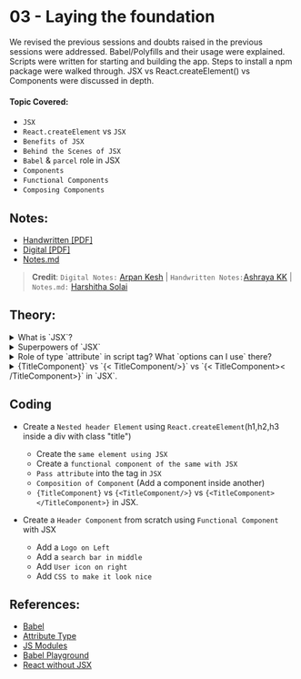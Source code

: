# 03 - Laying the foundation

We revised the previous sessions and doubts raised in the previous sessions were addressed. Babel/Polyfills and their usage were explained. Scripts were written for starting and building the app. Steps to install a npm package were walked through. JSX vs React.createElement() vs Components were discussed in depth.

#### Topic Covered:

- `JSX`
- `React.createElement` vs `JSX`
- `Benefits of JSX`
- `Behind the Scenes of JSX`
- `Babel` & `parcel` role in JSX
- `Components`
- `Functional Components`
- `Composing Components`

## Notes:

- [Handwritten [PDF]](https://github.com/deltanode/react-playground/blob/main/00-React-Notes/Chapter%2003%20-%20Laying%20the%20Foundation%20-%20HandWritten%20Notes.pdf)
- [Digital [PDF]](https://github.com/deltanode/react-playground/blob/main/00-React-Notes/Chapter%2003%20-%20Laying%20the%20Foundation%20-%20Digital%20Notes.pdf)
- [Notes.md](https://github.com/deltanode/react-playground/blob/main/03-laying-the-foundation/notes.md)

> **Credit**: `Digital Notes:` [Arpan Kesh](https://www.linkedin.com/in/arpan-kesh-687740194/) | `Handwritten Notes:`[Ashraya KK](https://github.com/Ashrayaa/Namaste-React) | `Notes.md:` [Harshitha Solai](https://github.com/Learn-React-With-Harshi)

## Theory:

<!-- *******************************-->
<details>
<summary>What is `JSX`?</summary><br>
<blockquote>

`JSX` stands for JavaScript XML.

`JSX` is neither a string nor a html tag but a <b>syntactic sugar</b> for the React object. It is a `html-like syntax` inside `js` code for creating react elements. By using JSX, instead of writting markup (html) and logic(js) separately, the separation of concerns (SoC) is emphasized based on loosely coupled units called 'Components' which contains both.

<b>Broswer does not understand JSX</b> and a transpiler/compiler is required to convert this to browser understandable js code. Eg: Babel

JSX ------> React.createElement() -----> React element ----> Object to be rendered in the DOM

### Eg: using JSX:

```
const myElement = <h1>I Love JSX!</h1>;
const root = ReactDOM.createRoot(document.getElementById('root'));
root.render(myElement);
```

### Eg: Without JSX:

```
const myElement = React.createElement('h1', {}, 'I do not use JSX!');
const root = ReactDOM.createRoot(document.getElementById('root'));
root.render(myElement);
```

_Benifts_:-

- Easy to maintain
- Secure
- Easy to debug
</blockquote><br>
</details>

<!-- *******************************-->
<details>
<summary>Superpowers of `JSX`</summary><br>
<blockquote>

Using JSX, you can write markup inside Javascript, providing you with a superpower to write logic and markup of a component inside a single .jsx file. JSX is easy to maintain and debug.

### Example

```
function greeting(user) {
//JSX
  return <h1>{user}, How are you!!!</h1>;
}
```

_More_:-

- JSX as `variables` : markup (html-like) syntax can be set in a variable. This creates a react element (object).

- `javascript expressions` in JSX : JSX supports all js expressions by wrapping them in {}

- `Attributes` in JSX : We can pass all the html attributes inside jsx tag (attributes must be CamelCased). Even, custom attributes can be created, but it must not use CamelCase.

- `Props` in JSX : The values of each attribute can be passed as properties (props) to a react element. This is my favourite superpower of jsx, since it can handle dynamic data to create react elements.
</blockquote><br>
</details>

<!-- *******************************-->
<details>
<summary>Role of type `attribute` in script tag? What `options can I use` there?</summary><br>
<blockquote>

The `type` attribute in the script tag defines the type of script that we we want to run inside our app.
`type` attribute can be of the following types:

- `text/javascript` : It is the basic standard of writing javascript code inside the `<script>` tag.

  ```
  <script type="text/javascript">
      const a = "Hello";
      const b = "World!";
      console.log(a + " " + b); // Hello World!
  </script>
  ```

- `module`: This value tells the browser that the script is a module that can import or export other files or modules inside it

  ```
  <script type="module" src="app.js"></script>
  ```

- `importmap`: If the type attribute is set `importmap`, the body of the element contains importmap ie an JSON object using which the browser can resolve the module specifiers while importing modules.

  ```
  <script type="importmap" src="app.js"></script>
  ```

- `text/ecmascript` : this value indicates that the script is following the `EcmaScript` standards.

- `text/babel` : This value indicates that the script is a babel type and required bable to transpile it.

- `text/typescript`: As the name suggest the script is written in `TypeScript`.

- _NOTE_: In HTML5, type attribute is not mandatory. If type attribute is not present(default), or an empty string (type="") or javascript MIME type (text/javascript or application/ecmascript), it is treated as classic "javascript" file.
  ```
  <script type="" src="app.js"></script>
  ```
  </blockquote><br>
  </details>

 <!-- *******************************-->
<details>
<summary>{TitleComponent}` vs `{< TitleComponent/>}` vs `{< TitleComponent>< /TitleComponent>}` in `JSX`.</summary><br>
<blockquote>

The Difference is stated below:

- `{TitleComponent}`: This value describes the `TitleComponent` as a javascript expression or a variable.
  The `{}` can embed a javascript expression or a variable inside it.
- `<TitleComponent/>` : This value represents a Component that is basically returning Some JSX value. In simple terms `TitleComponent` a function that is returning a JSX value.
  A component is written inside the `{<  />}` expression.
- `<TitleComponent></TitleComponent>` : `<TitleComponent />` and `<TitleComponent></TitleComponent>` are equivalent only when `< TitleComponent />` has no child components. The opening and closing tags are created to include the child components.

### Example

```
<TitleComponent>
    <FirstChildComponent />
    <SecondChildComponent />
    <ThirdChildComponent />
</TitleComponent>
```

OR

- `{ TitleComponent }` - This value in jsx is considered as jsx expression or variable. If no such variable is present, no output will be shown in the browser. Console throws the following warning

  ```
   index.js:1 Warning: Functions are not valid as a React child. This may happen if you return a Component instead of <Component /> from render. Or maybe you meant to call this function rather than return it.

  ```

- `{ <TitleComponent /> }` - This value in jsx is meant for rendering a component (i.e) function that return jsx. This is self closing tag.
- `{ <TitleComponent> </TitleComponent> }` - This is same as `{ <TitleComponent /> }` if there are no child inside TitleComponent. If there are children, then those values come inside `{ <TitleComponent>} ` and `</TitleComponent> }`.
</blockquote><br>
</details>
<!-- *******************************-->

## Coding

- Create a `Nested header Element` using `React.createElement`(h1,h2,h3 inside a div with class "title")

  - Create the `same element using JSX`
  - Create a `functional component of the same with JSX`
  - `Pass attribute` into the tag in `JSX`
  - `Composition of Component` (Add a component inside another)
  - `{TitleComponent}` vs `{<TitleComponent/>}` vs `{<TitleComponent></TitleComponent>}` in JSX.

- Create a `Header Component` from scratch using `Functional Component` with JSX
  - Add a `Logo on Left`
  - Add a `search bar in middle`
  - Add `User icon on right`
  - Add `CSS to make it look nice`

## References:

- [Babel](https://babeljs.io/)
- [Attribute Type](https://developer.mozilla.org/en-US/docs/Web/HTML/Element/script#attr-type)
- [JS Modules](https://developer.mozilla.org/en-US/docs/Web/JavaScript/Guide/Modules)
- [Babel Playground](https://babeljs.io/repl#)
- [React without JSX](https://reactjs.org/docs/react-without-jsx.html)

 <!-- *******************************-->
<!--
<details>
<summary>{TitleComponent}` vs `{< TitleComponent/>}` vs `{< TitleComponent>< /TitleComponent>}` in `JSX`.</summary><br>
<blockquote>



</blockquote><br>
</details>
-->
<!-- *******************************-->
